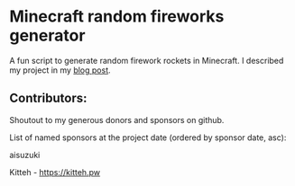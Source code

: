 # Minecraft random fireworks generator

A fun script to generate random firework rockets in Minecraft. I described my project in my [blog post].

## Contributors:

Shoutout to my generous donors and sponsors on github.

List of named sponsors at the project date (ordered by sponsor date, asc):

aisuzuki

Kitteh - https://kitteh.pw



[blog post]: https://kittenme.ws/posts/random-minecraft-rocket-generator

